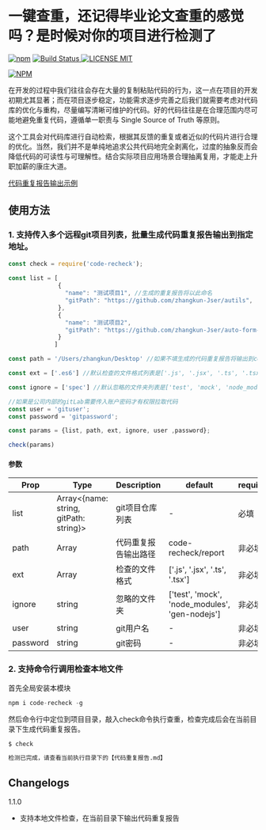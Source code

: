 # 一键查重，还记得毕业论文查重的感觉吗？是时候对你的项目进行检测了

[![npm](https://img.shields.io/npm/dt/code-recheck.svg)](https://www.npmjs.com/package/code-recheck)
[![Build Status](https://img.shields.io/appveyor/ci/gruntjs/grunt/master.svg)
![LICENSE MIT](https://img.shields.io/npm/l/code-recheck.svg)](https://www.npmjs.com/package/code-recheck)

[![NPM](https://nodei.co/npm/code-recheck.png)](https://nodei.co/npm/code-recheck/)


在开发的过程中我们往往会存在大量的复制粘贴代码的行为，这一点在项目的开发初期尤其显著；而在项目逐步稳定，功能需求逐步完善之后我们就需要考虑对代码库的优化与重构，尽量编写清晰可维护的代码。好的代码往往是在合理范围内尽可能地避免重复代码，遵循单一职责与 Single Source of Truth 等原则。

这个工具会对代码库进行自动检索，根据其反馈的重复或者近似的代码片进行合理的优化。当然，我们并不是单纯地追求公共代码地完全剥离化，过度的抽象反而会降低代码的可读性与可理解性。结合实际项目应用场景合理抽离复用，才能走上升职加薪的康庄大道。

[代码重复报告输出示例](./report/case.md)

## 使用方法
### 1. 支持传入多个远程git项目列表，批量生成代码重复报告输出到指定地址。

```js
const check = require('code-recheck');
 
const list = [
              {
                "name": "测试项目1", //生成的重复报告将以此命名
                "gitPath": "https://github.com/zhangkun-Jser/autils",
              },
              {
                "name": "测试项目2", 
                "gitPath": "https://github.com/zhangkun-Jser/auto-form-create",
              }
             ]

const path = '/Users/zhangkun/Desktop' //如果不填生成的代码重复报告将输出到code-recheck模块下的report文件夹

const ext = ['.es6'] //默认检查的文件格式列表是['.js', '.jsx', '.ts', '.tsx']，可传入ext参数替代

const ignore = ['spec'] //默认忽略的文件夹列表是['test', 'mock', 'node_modules', 'gen-nodejs']，可传入ignore参数替代

//如果是公司内部的gitLab需要传入账户密码才有权限拉取代码
const user = 'gituser'; 
const password = 'gitpassword';

const params = {list, path, ext, ignore, user ,password};

check(params)
```

#### 参数

| Prop     | Type   | Description  | default |  required |
| -------- | ------ | ------------ | ------- | ------- |
| list    | Array<{name: string, gitPath: string}> | git项目仓库列表  | -       | 必填     |
| path | Array   | 代码重复报告输出路径 | code-recheck/report | 非必填     |
| ext | Array   | 检查的文件格式 | ['.js', '.jsx', '.ts', '.tsx'] | 非必填     |
| ignore | string   | 忽略的文件夹 | ['test', 'mock', 'node_modules', 'gen-nodejs'] | 非必填     |
| user | string   | git用户名 | -     | 非必填     |
| password | string   | git密码 | -     | 非必填     |

### 2. 支持命令行调用检查本地文件
首先全局安装本模块

```js
npm i code-recheck -g
```
然后命令行中定位到项目目录，敲入check命令执行查重，检查完成后会在当前目录下生成代码重复报告。

```sh
$ check

检测已完成，请查看当前执行目录下的【代码重复报告.md】
```

## Changelogs
 1.1.0
 - 支持本地文件检查，在当前目录下输出代码重复报告
